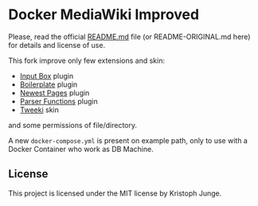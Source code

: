 # Docker MediaWiki Improved

Please, read the official [README.md](https://github.com/kristophjunge/docker-mediawiki/blob/master/README.md) file (or README-ORIGINAL.md here) for details and license of use.

This fork improve only few extensions and skin:

- [Input Box](https://www.mediawiki.org/wiki/Extension:InputBox) plugin
- [Boilerplate](https://www.mediawiki.org/wiki/Extension:BoilerPlate) plugin
- [Newest Pages](https://www.mediawiki.org/wiki/Extension:Newest_Pages) plugin
- [Parser Functions](https://www.mediawiki.org/wiki/Extension:ParserFunctions) plugin
- [Tweeki](http://tweeki.thai-land.at/wiki/Welcome) skin

and some permissions of file/directory.

A new ```docker-compose.yml``` is present on example path, only to use with a Docker Container who work as DB Machine.

## License

This project is licensed under the MIT license by Kristoph Junge.
